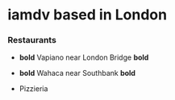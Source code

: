 # iamdv based in London

### Restaurants

 - __bold__ Vapiano near London Bridge __bold__

 - __bold__ Wahaca near Southbank __bold__

- Pizzieria